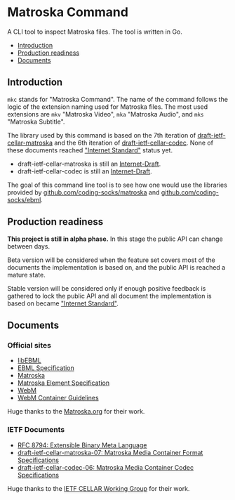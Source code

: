 # Matroska Command

A CLI tool to inspect Matroska files. The tool is written in Go.

- [Introduction](#introduction)
- [Production readiness](#production-readiness)
- [Documents](#documents)

## Introduction

`mkc` stands for "Matroska Command". The name of the command follows the logic of the extension naming used for Matroska files. The most used extensions are `mkv` "Matroska Video", `mka` "Matroska Audio", and `mks` "Matroska Subtitle".

The library used by this command is based on the 7th iteration of [draft-ietf-cellar-matroska][draft-ietf-cellar-matroska-07] and the 6th iteration of [draft-ietf-cellar-codec][draft-ietf-cellar-codec-06]. None of these documents reached ["Internet Standard"](https://tools.ietf.org/html/rfc2026#section-4.1.3) status yet.

- draft-ietf-cellar-matroska is still an [Internet-Draft](https://tools.ietf.org/html/rfc2026#section-2.2).
- draft-ietf-cellar-codec is still an [Internet-Draft](https://tools.ietf.org/html/rfc2026#section-2.2).

The goal of this command line tool is to see how one would use the libraries provided by [github.com/coding-socks/matroska](https://github.com/coding-socks/matroska) and [github.com/coding-socks/ebml](https://github.com/coding-socks/ebml).

## Production readiness

**This project is still in alpha phase.** In this stage the public API can change between days.

Beta version will be considered when the feature set covers most of the documents the implementation is based on, and the public API is reached a mature state.

Stable version will be considered only if enough positive feedback is gathered to lock the public API and all document the implementation is based on became ["Internet Standard"](https://tools.ietf.org/html/rfc2026#section-4.1.3).

## Documents

### Official sites

- [libEBML](http://matroska-org.github.io/libebml/)
- [EBML Specification](https://matroska-org.github.io/libebml/specs.html)
- [Matroska](https://www.matroska.org/index.html)
- [Matroska Element Specification](https://matroska.org/technical/elements.html)
- [WebM](https://www.webmproject.org/)
- [WebM Container Guidelines](https://www.webmproject.org/docs/container/)

Huge thanks to the [Matroska.org](https://www.matroska.org/) for their work.

### IETF Documents

- [RFC 8794: Extensible Binary Meta Language][rfc8794]
- [draft-ietf-cellar-matroska-07: Matroska Media Container Format Specifications][draft-ietf-cellar-matroska-07]
- [draft-ietf-cellar-codec-06: Matroska Media Container Codec Specifications][draft-ietf-cellar-codec-06]

Huge thanks to the [IETF CELLAR Working Group](https://datatracker.ietf.org/wg/cellar/charter/) for their work.

[rfc8794]: https://tools.ietf.org/html/rfc8794
[draft-ietf-cellar-matroska-07]: https://www.ietf.org/archive/id/draft-ietf-cellar-matroska-07.html
[draft-ietf-cellar-codec-06]: https://www.ietf.org/archive/id/draft-ietf-cellar-codec-06.html
